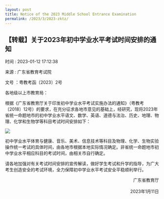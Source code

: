 ```yaml
---
layout: post
title: Notice of the 2023 Middle School Entrance Examination
permalink: /2023/3/2023-zktz/
---
```


## 【转载】关于2023年初中学业水平考试时间安排的通知

时间 : 2023-01-12 17:12:38 

来源 : 广东省教育考试院 

文号 ：粤教考函〔2023〕2号

各地级以上市教育局：

根据《广东省教育厅关于印发初中学业水平考试实施办法的通知》（粤教考〔2018〕12号）的要求，在充分征求各地市意见的基础上，经研究，现将2023年省统一命题地市的初中学业水平语文、数学、英语、道德与法治、历史、地理、物理、化学和生物学等科目考试时间安排如下：

![](<https://eea.gd.gov.cn/img/0/979/979440/4080537.png>)

初中学业水平体育与健康、音乐、美术、信息技术等科目及物理、化学、生物实验操作统一考试的具体时间，由各地市根据本地实际情况确定。非省统一命题地市初中学业水平相应科目的考试时间，由相关市自行确定。

请各地加强对有关考试时间安排的宣传解读，做好学生考试和升学的指导，为广大考生创造安全的考试环境，全力保障初中学业水平考试安全平稳顺利举行。

<span style="display:block;text-align:right;">广东省教育厅</span> 
<br>
<span style="display:block;text-align:right;">2023年1月11日</span>



